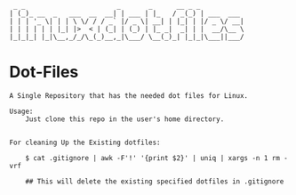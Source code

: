 
	 _ _                       _       _      __ _ _           
	| (_)_ __  _   ___  __  __| | ___ | |_   / _(_) | ___  ___ 
	| | | '_ \| | | \ \/ / / _` |/ _ \| __| | |_| | |/ _ \/ __|
	| | | | | | |_| |>  < | (_| | (_) | |_ _|  _| | |  __/\__ \
	|_|_|_| |_|\__,_/_/\_(_)__,_|\___/ \__(_)_| |_|_|\___||___/
	


Dot-Files
=========

	A Single Repository that has the needed dot files for Linux.

	Usage:
		Just clone this repo in the user's home directory.


	For cleaning Up the Existing dotfiles:
		
		$ cat .gitignore | awk -F'!' '{print $2}' | uniq | xargs -n 1 rm -vrf
		
		## This will delete the existing specified dotfiles in .gitignore
